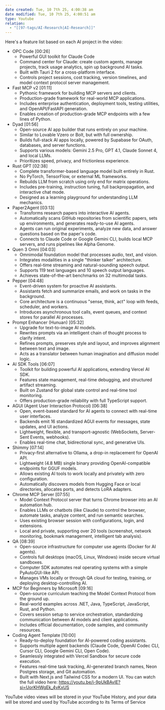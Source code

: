 ```yaml
---
date created: Tue, 10 7th 25, 4:00:38 am
date modified: Tue, 10 7th 25, 4:00:51 am
type: Youtube
relation:
  - "[[97-tags/AI-Research|AI-Research]]"
---
```

Here's a feature list based on each AI project in the video:
 * OPC Code [00:26]
   * Powerful GUI toolkit for Claude Code
   * Command center for Claude: create custom agents, manage projects, track usage analytics, spin up background AI tasks.
   * Built with Tauri 2 for a cross-platform interface.
   * Controls project sessions, cost tracking, version timelines, and model context protocol server management.
 * Fast MCP v2 [01:11]
   * Pythonic framework for building MCP servers and clients.
   * Production-grade framework for real-world MCP applications.
   * Includes enterprise authentication, deployment tools, testing utilities, and OpenAPI/FastAPI generation.
   * Enables creation of production-grade MCP endpoints with a few lines of Python.
 * Dyad [01:56]
   * Open-source AI app builder that runs entirely on your machine.
   * Similar to Lovable Vzero or Bolt, but with full ownership.
   * Builds full-stack AI apps locally, powered by Supabase for OAuth, databases, and server functions.
   * Supports various models: Gemini 2.5 Pro, GPT 4.1, Claude Sonnet 4, and local LLMs.
   * Prioritizes speed, privacy, and frictionless experience.
 * Rust GPT [02:38]
   * Complete transformer-based language model built entirely in Rust.
   * No PyTorch, TensorFlow, or external ML frameworks.
   * Rebuilds LLM from scratch using only end for matrix operations.
   * Includes pre-training, instruction tuning, full backpropagation, and interactive chat mode.
   * Designed as a learning playground for understanding LLM mechanics.
 * Paper2Agent [03:13]
   * Transforms research papers into interactive AI agents.
   * Automatically scans GitHub repositories from scientific papers, sets up environments, and generates ready-to-use AI agents.
   * Agents can run original experiments, analyze new data, and answer questions based on the paper's code.
   * Connects to Claude Code or Google Gemini CLI, builds local MCP servers, and runs pipelines like Alpha Genome.
 * Quen 3 Omni [04:03]
   * Omnimodal foundation model that processes audio, text, and vision.
   * Integrates modalities in a single "thinker talker" architecture.
   * Offers real-time streaming and natural-sounding speech output.
   * Supports 119 text languages and 10 speech output languages.
   * Achieves state-of-the-art benchmarks on 32 multimodal tasks.
 * Pepper [04:48]
   * Event-driven system for proactive AI assistants.
   * Assistants fetch and summarize emails, and work on tasks in the background.
   * Core architecture is a continuous "sense, think, act" loop with feeds, scheduler, and workers.
   * Introduces asynchronous tool calls, event queues, and context stores for parallel AI processes.
 * Prompt Enhancer (Hunuan) [05:32]
   * Upgrade for text-to-image AI models.
   * Rewrites prompts via an intelligent chain of thought process to clarify intent.
   * Refines prompts, preserves style and layout, and improves alignment between text and image.
   * Acts as a translator between human imagination and diffusion model logic.
 * AI SDK Tools [06:07]
   * Toolkit for building powerful AI applications, extending Vercel AI SDK.
   * Features state management, real-time debugging, and structured artifact streaming.
   * Built on Zustand for global state control and real-time tool monitoring.
   * Offers production-grade reliability with full TypeScript support.
 * AGUI (Agent User Interaction Protocol) [06:38]
   * Open, event-based standard for AI agents to connect with real-time user interfaces.
   * Backends emit 16 standardized AGUI events for messages, state updates, and UI actions.
   * Lightweight, flexible, and transport-agnostic (WebSockets, Server-Sent Events, webhooks).
   * Enables real-time chat, bidirectional sync, and generative UIs.
 * Shimmy [07:14]
   * Privacy-first alternative to Ollama, a drop-in replacement for OpenAI API.
   * Lightweight (4.8 MB) single binary providing OpenAI-compatible endpoints for GGUF models.
   * Allows existing AI tools to work locally and privately with zero configuration.
   * Automatically discovers models from Hugging Face or local directories, allocates ports, and detects LoRA adapters.
 * Chrome MCP Server [07:55]
   * Model Context Protocol server that turns Chrome browser into an AI automation hub.
   * Enables LLMs or chatbots (like Claude) to control the browser, automate tasks, analyze content, and run semantic searches.
   * Uses existing browser session with configurations, login, and extensions.
   * Local and private, supporting over 20 tools (screenshot, network monitoring, bookmark management, intelligent tab analysis).
 * QA [08:39]
   * Open-source infrastructure for computer use agents (Docker for AI agents).
   * Controls full desktops (macOS, Linux, Windows) inside secure virtual sandboxes.
   * Computer SDK automates real operating systems with a simple PyAutoGUI-like API.
   * Manages VMs locally or through QA cloud for testing, training, or deploying desktop-controlling AI.
 * MCP for Beginners by Microsoft [09:16]
   * Open-source curriculum teaching the Model Context Protocol from the ground up.
   * Real-world examples across .NET, Java, TypeScript, JavaScript, Rust, and Python.
   * Covers session setup to service orchestration, standardizing communication between AI models and client applications.
   * Includes official documentation, code samples, and community resources.
 * Coding Agent Template [10:00]
   * Ready-to-deploy foundation for AI-powered coding assistants.
   * Supports multiple agent backends (Claude Code, OpenAI Codec CLI, Cursor CLI, Google Gemini CLI, Open Code).
   * Seamlessly integrated with Vercel Sandbox for secure code execution.
   * Features real-time task tracking, AI-generated branch names, Neon Postgres storage, and Git automation.
   * Built with Next.js and Tailwind CSS for a modern UI.
You can watch the full video here: https://youtu.be/j-9pUkBAvIE?si=UorKHWgEk_4vKxUS

YouTube video views will be stored in your YouTube History, and your data will be stored and used by YouTube according to its Terms of Service
